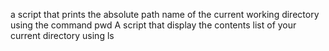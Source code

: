  a script that prints the absolute path name of the current working directory using the command pwd
A script that display the contents list of your current directory using ls
